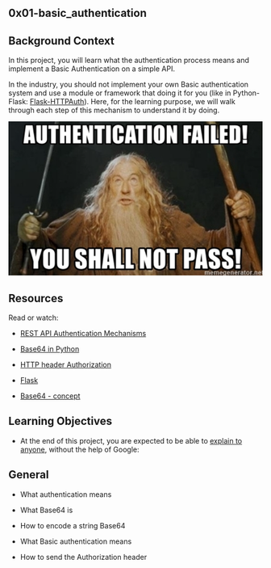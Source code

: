 ## 0x01-basic_authentication

## Background Context
In this project, you will learn what the authentication process means and implement a Basic Authentication on a simple API.

In the industry, you should not implement your own Basic authentication system and use a module or framework that doing it for you (like in Python-Flask: [Flask-HTTPAuth](https://intranet.alxswe.com/rltoken/rpsPy0M3_FJuCLGNPUbmvg)). Here, for the learning purpose, we will walk through each step of this mechanism to understand it by doing.

![image](auth.png)

## Resources
Read or watch:

- [REST API Authentication Mechanisms](https://intranet.alxswe.com/rltoken/ssg5umgsMk5jKM8WRHk2Ug)

- [Base64 in Python](https://intranet.alxswe.com/rltoken/RpaPRyKx1rdHgRSUyuPfeg)

- [HTTP header Authorization](https://intranet.alxswe.com/rltoken/WlARq8tQPUGQq5VphLKM4w)

- [Flask](https://intranet.alxswe.com/rltoken/HG5WXgSja5kMa29fbMd9Aw)

- [Base64 - concept](https://intranet.alxswe.com/rltoken/br6Rp4iMaOce6EAC-JQnOw)

## Learning Objectives

- At the end of this project, you are expected to be able to [explain to anyone](https://intranet.alxswe.com/rltoken/swiIZazfz7mspY1vjuy_Zg), without the help of Google:

## General

- What authentication means

- What Base64 is

- How to encode a string Base64

- What Basic authentication means

- How to send the Authorization header


